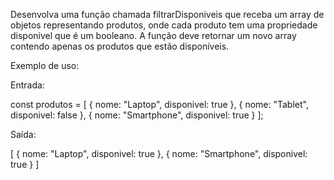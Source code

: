 Desenvolva uma função chamada filtrarDisponiveis que receba um array de objetos representando produtos, onde cada produto tem uma propriedade disponivel que é um booleano. A função deve retornar um novo array contendo apenas os produtos que estão disponíveis.

Exemplo de uso: 

Entrada:

const produtos = [ 
{ nome: "Laptop", disponivel: true }, 
{ nome: "Tablet", disponivel: false }, 
{ nome: "Smartphone", disponivel: true } 
];

Saída:

[
{ nome: "Laptop", disponivel: true }, 
{ nome: "Smartphone", disponivel: true }
]